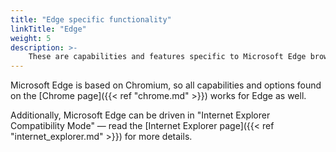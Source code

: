 ```yaml
---
title: "Edge specific functionality"
linkTitle: "Edge"
weight: 5
description: >-
    These are capabilities and features specific to Microsoft Edge browsers.
---
```


Microsoft Edge is based on Chromium, so all capabilities and options
found on the [Chrome page]({{< ref "chrome.md" >}}) works for Edge as well.

Additionally, Microsoft Edge can be driven in "Internet Explorer Compatibility Mode" — 
read the [Internet Explorer page]({{< ref "internet_explorer.md" >}}) for more details.